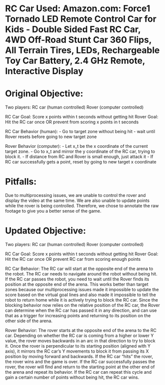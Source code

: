 # RC Car Used: Amazon.com: Force1 Tornado LED Remote Control Car for Kids - Double Sided Fast RC Car, 4WD Off-Road Stunt Car 360 Flips, All Terrain Tires, LEDs, Rechargeable Toy Car Battery, 2.4 GHz Remote, Interactive Display

# Original Objective:
Two players: 
RC car (human controlled) 
Rover (computer controlled)

RC Car Goal: Score x points within t seconds without getting hit 
Rover Goal: Hit the RC car once OR prevent from scoring x points in t seconds

RC Car Behavior (human): - Go to target zone without being hit - wait until Rover resets before going to new target zone

Rover Behavior (computer): - Let x_t be the x coordinate of the current target zone. - Go to x_t and mirror the y coordinate of the RC car, trying to block it. - If distance from RC and Rover is small enough, just attack it - If RC car successfully gets a point, reset by going to new target x coordinate

# Pitfalls:
Due to multiprocessing issues, we are unable to control the rover and display the video at the same time. We are also unable to update points while the rover is being controlled. Therefore, we chose to annotate the raw footage to give you a better sense of the game.

# Updated Objective:
Two players:
	RC car (human controlled)
	Rover (computer controlled)

RC Car Goal: Score x points within t seconds without getting hit
Rover Goal: Hit the RC car once OR prevent RC car from scoring enough points

RC Car Behavior: The RC car will start at the opposite end of the arena to the robot. The RC car needs to navigate around the robot without being hit. If the RC car passes the robot, you need to wait until the Rover finds its position at the opposite end of the arena. This works better than target zones because our multiprocessing issues made it impossible to update the score based on the virtual goal lines and also made it impossible to tell the robot to return home while it is actively trying to block the RC car. Since the blocking behavior now relies on the relative position of the RC car, the Rover can determine when the RC car has passed it in any direction, and can use that as a trigger for increasing points and returning to its position on the other side of the arena.

Rover Behavior:
The rover starts at the opposite end of the arena to the RC car. Depending on whether the RC car is coming from a higher or lower Y value, the rover moves backwards in an arc in that direction to try to block it. Once the rover is perpendicular to its starting position (aligned with Y axis), it mirrors the RC car’s Y movements to block it from passing its X position by moving forward and backwards. If the RC car “hits” the rover, the rover wins and the game is over. If the RC car successfully passes the rover, the rover will find and return to the starting point at the other end of the arena and repeat its behavior. If the RC car can repeat this cycle and gain a certain number of points without being hit, the RC car wins.
